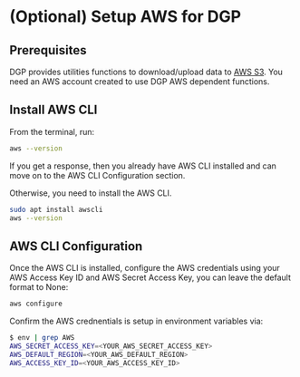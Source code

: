 # (Optional) Setup AWS for DGP

## Prerequisites

DGP provides utilities functions to download/upload data to
[AWS S3](https://aws.amazon.com/pm/serv-s3/). You need an AWS account created to
use DGP AWS dependent functions.

## Install AWS CLI

From the terminal, run:

```sh
aws --version
```

If you get a response, then you already have AWS CLI installed and can move on
to the AWS CLI Configuration section.

Otherwise, you need to install the AWS CLI.

```sh
sudo apt install awscli
aws --version
```

## AWS CLI Configuration

Once the AWS CLI is installed, configure the AWS credentials using your AWS
Access Key ID and AWS Secret Access Key, you can leave the default format to
None:

```sh
aws configure
```

Confirm the AWS crednentials is setup in environment variables via:

```sh
$ env | grep AWS
AWS_SECRET_ACCESS_KEY=<YOUR_AWS_SECRET_ACCESS_KEY>
AWS_DEFAULT_REGION=<YOUR_AWS_DEFAULT_REGION>
AWS_ACCESS_KEY_ID=<YOUR_AWS_ACCESS_KEY_ID>
```
